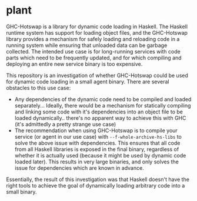 # plant

GHC-Hotswap is a library for dynamic code loading in Haskell. The Haskell runtime system has support for loading object files, and the GHC-Hotswap library provides a mechanism for safely loading and reloading code in a running system while ensuring that unloaded data can be garbage collected. The intended use case is for long-running services with code parts which need to be frequently updated, and for which compiling and deploying an entire new service binary is too expensive.

This repository is an investigation of whether GHC-Hotswap could be used for dynamic code loading in a small agent binary. There are several obstacles to this use case:

* Any dependencies of the dynamic code need to be compiled and loaded separately... Ideally, there would be a mechanism for statically compiling and linking some code with it's dependencies into an object file to be loaded dynamically.. there's no apparent way to achieve this with GHC (it's admittedly a pretty strange use case)
* The recommendation when using GHC-Hotswap is to compile your service (or agent in our use case) with `--f-whole-archive-hs-libs` to solve the above issue with dependencies. This ensures that all code from all Haskell libraries is exposed in the final binary, regardless of whether it is actually used (because it might be used by dynamic code loaded later). This results in very large binaries, and only solves the issue for dependencies which are known in advance.

Essentially, the result of this investigation was that Haskell doesn't have the right tools to achieve the goal of dynamically loading arbitrary code into a small binary.